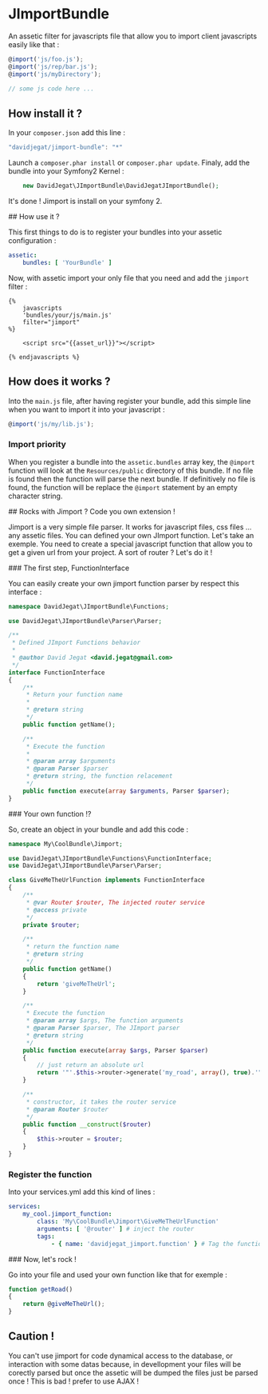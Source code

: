 JImportBundle
=============

An assetic filter for javascripts file that allow you to import client javascripts easily like that :

```javascript
@import('js/foo.js');
@import('js/rep/bar.js');
@import('js/myDirectory');

// some js code here ...
```

## How install it ?

In your `composer.json` add this line :

```javascript
"davidjegat/jimport-bundle": "*"
```

Launch a `composer.phar install` or `composer.phar update`. Finaly, add the bundle
into your Symfony2 Kernel :

```php
	new DavidJegat\JImportBundle\DavidJegatJImportBundle();
```

It's done ! Jimport is install on your symfony 2.

## How use it ?

This first things to do is to register your bundles into your assetic configuration :

```yaml
assetic:
	bundles: [ 'YourBundle' ]
```

Now, with assetic import your only file that you need and add the `jimport` filter :

```html+jinja
{% 
	javascripts
	'bundles/your/js/main.js'
	filter="jimport"
%}
	
	<script src="{{asset_url}}"></script>

{% endjavascripts %}
```

## How does it works ?

Into the `main.js` file, after having register your bundle, add this simple line
when you want to import it into your javascript :

```javascript
@import('js/my/lib.js');

```

### Import priority

When you register a bundle into the `assetic.bundles` array key, the `@import` function will
look at the `Resources/public` directory of this bundle. If no file is found then the function
will parse the next bundle. If definitively no file is found, the function will
be replace the `@import` statement by an empty character string.

## Rocks with Jimport ? Code you own extension !

Jimport is a very simple file parser. It works for javascript files, css files ... any assetic
files. You can defined your own JImport function. Let's take an exemple. You need to create
a special javascript function that allow you to get a given url from your project. A sort
of router ? Let's do it !

### The first step, FunctionInterface

You can easily create your own jimport function parser by respect
this interface :

```php
namespace DavidJegat\JImportBundle\Functions;

use DavidJegat\JImportBundle\Parser\Parser;

/**
 * Defined JImport Functions behavior
 * 
 * @author David Jegat <david.jegat@gmail.com>
 */
interface FunctionInterface
{
	/**
	 * Return your function name
	 * 
	 * @return string
	 */
	public function getName();

	/**
	 * Execute the function
	 * 
	 * @param array $arguments
	 * @param Parser $parser
	 * @return string, the function relacement
	 */
	public function execute(array $arguments, Parser $parser);
}
```

### Your own function !?

So, create an object in your bundle and add this code :

```php
namespace My\CoolBundle\Jimport;

use DavidJegat\JImportBundle\Functions\FunctionInterface;
use DavidJegat\JImportBundle\Parser\Parser;

class GiveMeTheUrlFunction implements FunctionInterface
{
	/**
	 * @var Router $router, The injected router service
	 * @access private
	 */
	private $router;

	/**
	 * return the function name
	 * @return string
	 */
	public function getName()
	{
		return 'giveMeTheUrl';
	}

	/**
	 * Execute the function
	 * @param array $args, The function arguments
	 * @param Parser $parser, The JImport parser
	 * @return string
	 */
	public function execute(array $args, Parser $parser)
	{
		// just return an absolute url
		return '"'.$this->router->generate('my_road', array(), true).'"';
	}

	/**
	 * constructor, it takes the router service
	 * @param Router $router
	 */
	public function __construct($router)
	{
		$this->router = $router;
	}
}
```

### Register the function

Into your services.yml add this kind of lines :

```yaml
services:
	my_cool.jimport_function:
		class: 'My\CoolBundle\Jimport\GiveMeTheUrlFunction'
		arguments: [ '@router' ] # inject the router
		tags:
			- { name: 'davidjegat_jimport.function' } # Tag the function !
```

### Now, let's rock !

Go into your file and used your own function like that for exemple :

```javascript
function getRoad()
{
	return @giveMeTheUrl();
}
```

## Caution !

You can't use jimport for code dynamical access to the database, or interaction
with some datas because, in devellopment your files will be corectly parsed but
once the assetic will be dumped the files just be parsed once ! This is bad !
prefer to use AJAX !